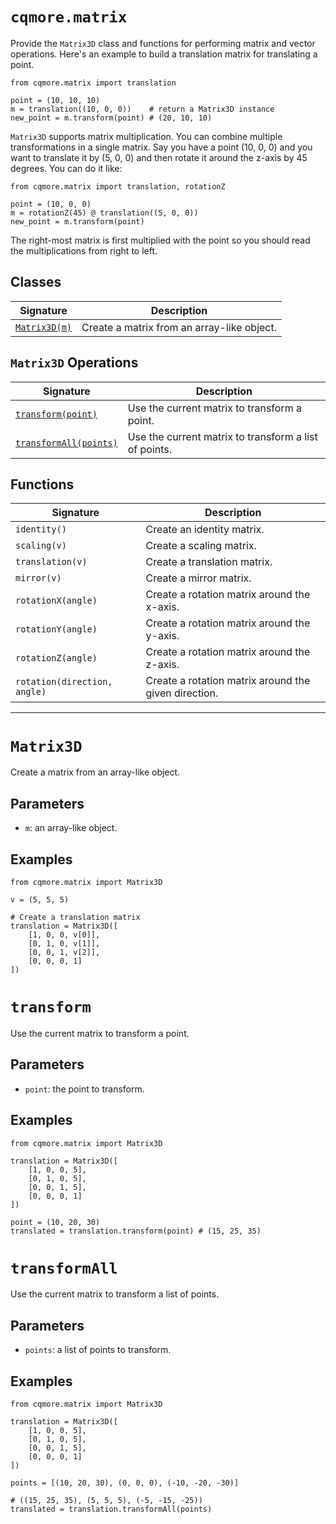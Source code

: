 # `cqmore.matrix`

Provide the `Matrix3D` class and functions for performing matrix and vector operations. Here's an example to build a translation matrix for translating a point.

    from cqmore.matrix import translation

    point = (10, 10, 10)
    m = translation((10, 0, 0))    # return a Matrix3D instance
    new_point = m.transform(point) # (20, 10, 10)

`Matrix3D` supports matrix multiplication. You can combine multiple transformations in a single matrix. Say you have a point (10, 0, 0) and you want to translate it by (5, 0, 0) and then rotate it around the z-axis by 45 degrees. You can do it like:

    from cqmore.matrix import translation, rotationZ

    point = (10, 0, 0)
    m = rotationZ(45) @ translation((5, 0, 0))
    new_point = m.transform(point) 

The right-most matrix is first multiplied with the point so you should read the multiplications from right to left. 

## Classes

 Signature | Description
--|--
[`Matrix3D(m)`](matrix.md#matrix3d) | Create a matrix from an array-like object.

## `Matrix3D` Operations

 Signature | Description
--|--
[`transform(point)`](matrix.md#transform) | Use the current matrix to transform a point.
[`transformAll(points)`](matrix.md#transformall) | Use the current matrix to transform a list of points.


## Functions

 Signature | Description
--|--
`identity()` | Create an identity matrix.
`scaling(v)` | Create a scaling matrix.
`translation(v)` | Create a translation matrix.
`mirror(v)` | Create a mirror matrix.
`rotationX(angle)` | Create a rotation matrix around the x-axis.
`rotationY(angle)` | Create a rotation matrix around the y-axis.
`rotationZ(angle)` | Create a rotation matrix around the z-axis.
`rotation(direction, angle)` | Create a rotation matrix around the given direction.

----

# `Matrix3D`

Create a matrix from an array-like object.

## Parameters

- `m`: an array-like object.

## Examples 

    from cqmore.matrix import Matrix3D

    v = (5, 5, 5)

    # Create a translation matrix
    translation = Matrix3D([
        [1, 0, 0, v[0]],
        [0, 1, 0, v[1]],
        [0, 0, 1, v[2]],
        [0, 0, 0, 1]
    ])

# `transform`

Use the current matrix to transform a point.

## Parameters

- `point`: the point to transform.

## Examples 

    from cqmore.matrix import Matrix3D

    translation = Matrix3D([
        [1, 0, 0, 5],
        [0, 1, 0, 5],
        [0, 0, 1, 5],
        [0, 0, 0, 1]
    ])

    point = (10, 20, 30)
    translated = translation.transform(point) # (15, 25, 35)

# `transformAll`

Use the current matrix to transform a list of points.

## Parameters

- `points`: a list of points to transform.

## Examples 

    from cqmore.matrix import Matrix3D

    translation = Matrix3D([
        [1, 0, 0, 5],
        [0, 1, 0, 5],
        [0, 0, 1, 5],
        [0, 0, 0, 1]
    ])

    points = [(10, 20, 30), (0, 0, 0), (-10, -20, -30)]

    # ((15, 25, 35), (5, 5, 5), (-5, -15, -25))
    translated = translation.transformAll(points) 




